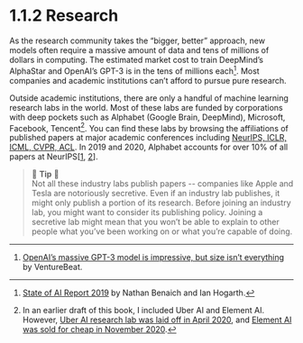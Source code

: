 # 1.1.2 Research

As the research community takes the “bigger, better” approach, new models often require a massive amount of data and tens of millions of dollars in computing. The estimated market cost to train DeepMind’s AlphaStar and OpenAI’s GPT-3 is in the tens of millions each[^1]. Most companies and academic institutions can’t afford to pursue pure research.

Outside academic institutions, there are only a handful of machine learning research labs in the world. Most of these labs are funded by corporations with deep pockets such as Alphabet (Google Brain, DeepMind), Microsoft, Facebook, Tencent[^2]. You can find these labs by browsing the affiliations of published papers at major academic conferences including [NeurIPS, ICLR, ICML, CVPR, ACL](https://www.guide2research.com/topconf/machine-learning). In 2019 and 2020, Alphabet accounts for over 10% of all papers at NeurIPS\[[1](https://twitter.com/chipro/status/1170174478304759809/photo/1), [2](https://medium.com/criteo-labs/neurips-2020-comprehensive-analysis-of-authors-organizations-and-countries-a1b55a08132e)].

> 🌳 **Tip** 🌳\
> Not all these industry labs publish papers -- companies like Apple and Tesla are notoriously secretive. Even if an industry lab publishes, it might only publish a portion of its research. Before joining an industry lab, you might want to consider its publishing policy. Joining a secretive lab might mean that you won’t be able to explain to other people what you’ve been working on or what you’re capable of doing.

***

1. [OpenAI’s massive GPT-3 model is impressive, but size isn’t everything](https://venturebeat.com/2020/06/01/ai-machine-learning-openai-gpt-3-size-isnt-everything/) by VentureBeat.

[^1]: [State of AI Report 2019](https://www.slideshare.net/StateofAIReport/state-of-ai-report-2019-151804430) by Nathan Benaich and Ian Hogarth.

[^2]: In an earlier draft of this book, I included Uber AI and Element AI. However, [Uber AI research lab was laid off in April 2020](https://analyticsindiamag.com/uber-ai-labs-layoffs/), and [Element AI was sold for cheap in November 2020](https://twitter.com/chipro/status/1341075433173860352).
